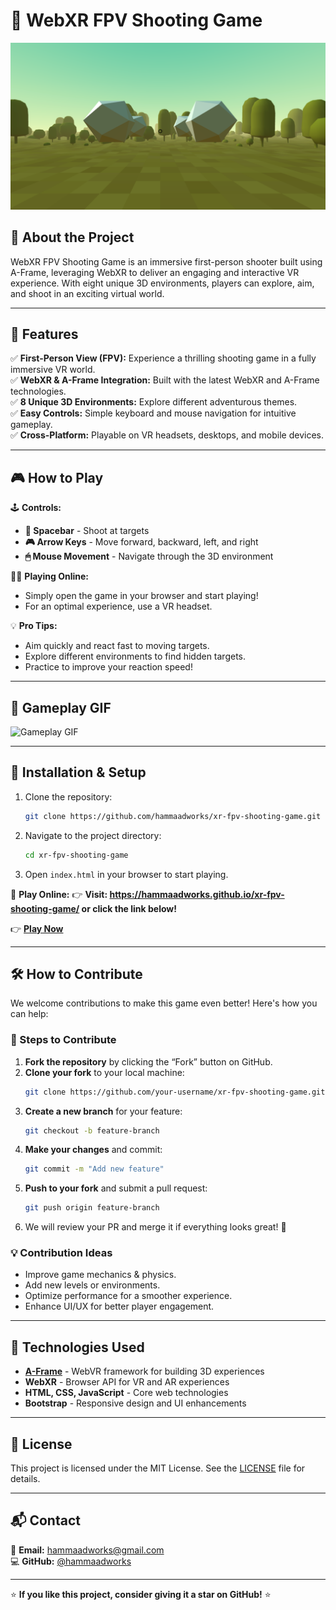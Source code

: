 # 🎯 WebXR FPV Shooting Game

![WebXR FPV Shooting Game](intro.png)

## 🚀 About the Project
WebXR FPV Shooting Game is an immersive first-person shooter built using A-Frame, leveraging WebXR to deliver an engaging and interactive VR experience. With eight unique 3D environments, players can explore, aim, and shoot in an exciting virtual world.

---

## 🌟 Features
✅ **First-Person View (FPV):** Experience a thrilling shooting game in a fully immersive VR world.  
✅ **WebXR & A-Frame Integration:** Built with the latest WebXR and A-Frame technologies.  
✅ **8 Unique 3D Environments:** Explore different adventurous themes.  
✅ **Easy Controls:** Simple keyboard and mouse navigation for intuitive gameplay.  
✅ **Cross-Platform:** Playable on VR headsets, desktops, and mobile devices.  

---

## 🎮 How to Play
🕹 **Controls:**
- **🔫 Spacebar** - Shoot at targets
- **🎮 Arrow Keys** - Move forward, backward, left, and right
- **🖱 Mouse Movement** - Navigate through the 3D environment

👨‍💻 **Playing Online:**
- Simply open the game in your browser and start playing!
- For an optimal experience, use a VR headset.

💡 **Pro Tips:**
- Aim quickly and react fast to moving targets.
- Explore different environments to find hidden targets.
- Practice to improve your reaction speed!

---

## 📸 Gameplay GIF
![Gameplay GIF](demo.gif)

---

## 📂 Installation & Setup
1. Clone the repository:
   ```sh
   git clone https://github.com/hammaadworks/xr-fpv-shooting-game.git
   ```
2. Navigate to the project directory:
   ```sh
   cd xr-fpv-shooting-game
   ```
3. Open `index.html` in your browser to start playing.

🔗 **Play Online:**
👉 **Visit: https://hammaadworks.github.io/xr-fpv-shooting-game/ or click the link below!**

👉 **[Play Now](https://hammaadworks.github.io/xr-fpv-shooting-game/)**

---

## 🛠️ How to Contribute
We welcome contributions to make this game even better! Here's how you can help:

### 📌 Steps to Contribute
1. **Fork the repository** by clicking the “Fork” button on GitHub.
2. **Clone your fork** to your local machine:
   ```sh
   git clone https://github.com/your-username/xr-fpv-shooting-game.git
   ```
3. **Create a new branch** for your feature:
   ```sh
   git checkout -b feature-branch
   ```
4. **Make your changes** and commit:
   ```sh
   git commit -m "Add new feature"
   ```
5. **Push to your fork** and submit a pull request:
   ```sh
   git push origin feature-branch
   ```
6. We will review your PR and merge it if everything looks great! 🎉

### 💡 Contribution Ideas
- Improve game mechanics & physics.
- Add new levels or environments.
- Optimize performance for a smoother experience.
- Enhance UI/UX for better player engagement.

---

## 🔧 Technologies Used
- **[A-Frame](https://aframe.io/)** - WebVR framework for building 3D experiences
- **WebXR** - Browser API for VR and AR experiences
- **HTML, CSS, JavaScript** - Core web technologies
- **Bootstrap** - Responsive design and UI enhancements

---

## 📜 License
This project is licensed under the MIT License. See the [LICENSE](LICENSE) file for details.

---

## 📬 Contact
📧 **Email:** hammaadworks@gmail.com\
💻 **GitHub:** [@hammaadworks](https://github.com/hammaadworks)  

---

⭐ **If you like this project, consider giving it a star on GitHub!** ⭐


